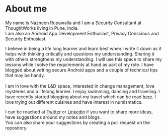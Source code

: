 # About me

My name is Nazneen Rupawalla and I am a Security Consultant at ThoughtWorks living in Pune, India. \
I am also an Android App Development Enthusiast, Privacy Conscious and Security Enthusiast.

I believe in being a life long learner and learn best when I write it down as it helps with thinking critically and questions my understanding. Sharing it with others strengthens my understanding. I will use this space to share my lessons while I solve the requirements at hand as part of my role. I have blogged about writing secure Android apps and a couple of technical tips that may be handy.\
\
I am in love with the L\&D space, interested in change management, love mysteries and a lifelong learner. I enjoy swimming, dancing and traveling. I have recently started blogging about my travel which can be read [here](https://myquestaroundtheworld.travel.blog/). I love trying out different cuisines and have interest in numismatics.

I can be reached at [Twitter](https://twitter.com/nzneen) or [Linkedin](https://www.linkedin.com/in/nazneen-rupawalla-4b8a8a3b) if you want to share more ideas, have suggestions around my notes and blogs.\
You can also share your suggestions by creating a pull request on the repository.
